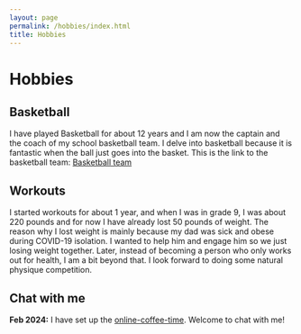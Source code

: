 ```yaml
---
layout: page
permalink: /hobbies/index.html
title: Hobbies
---
```


# Hobbies
## Basketball

I have played Basketball for about 12 years and I am now the captain and the coach of my school basketball team. I delve into basketball because it is fantastic when the ball just goes into the basket. This is the link to the basketball team: [Basketball team](https://sam-superlab.github.io/file/Basketball-Team/Basketball-Team/)

## Workouts

I started workouts for about 1 year, and when I was in grade 9, I was about 220 pounds and for now I have already lost 50 pounds of weight. The reason why I lost weight is mainly because my dad was sick and obese during COVID-19 isolation. I wanted to help him and engage him so we just losing weight together. Later, instead of becoming a person who only works out for health, I am a bit beyond that. I look forward to doing some natural physique competition. 

## Chat with me

**Feb 2024:** I have set up the [online-coffee-time](https://calendly.com/samrenxuyi/30min). Welcome to chat with me!

